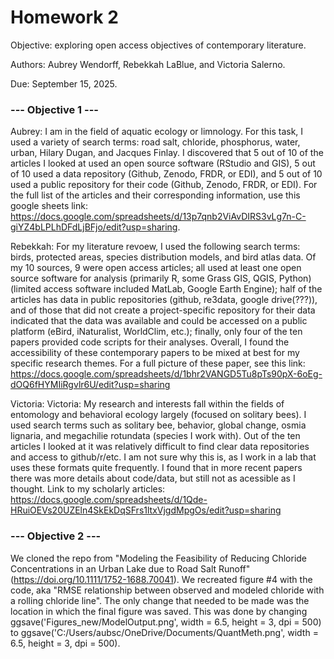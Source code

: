 
# Homework 2 


Objective: exploring open access objectives of contemporary literature. 

Authors: Aubrey Wendorff, Rebekkah LaBlue, and Victoria Salerno.

Due: September 15, 2025.


### --- Objective 1 --- ###

Aubrey: I am in the field of aquatic ecology or limnology. For this task, I used a variety of search terms: road salt, chloride, phosphorus, water, urban, Hilary Dugan, and Jacques Finlay. I discovered that 5 out of 10 of the articles I looked at used an open source software (RStudio and GIS), 5 out of 10 used a data repository (Github, Zenodo, FRDR, or EDI), and 5 out of 10 used a public repository for their code (Github, Zenodo, FRDR, or EDI). For the full list of the articles and their corresponding information, use this google sheets link: https://docs.google.com/spreadsheets/d/13p7qnb2ViAvDIRS3vLg7n-C-giYZ4bLPLhDFdLjBFjo/edit?usp=sharing. 

Rebekkah: For my literature revoew, I used the following search terms: birds, protected areas, species distribution models, and bird atlas data. Of my 10 sources, 9 were open access articles; all used at least one open source software for analysis (primarily R, some Grass GIS, QGIS, Python) (limited access software included MatLab, Google Earth Engine); half of the articles has data in public repositories (github, re3data, google drive(???)), and of those that did not create a project-specific repository for their data indicated that the data was available and could be accessed on a public platform (eBird, iNaturalist, WorldClim, etc.); finally, only four of the ten papers provided code scripts for their analyses. Overall, I found the accessibility of these contemporary papers to be mixed at best for my specific research themes. For a full picture of these paper, see this link: https://docs.google.com/spreadsheets/d/1bhr2VANGD5Tu8pTs90pX-6oEg-dOQ6fHYMIiRgvlr6U/edit?usp=sharing

Victoria: Victoria:
My research and interests fall within the fields of entomology and behavioral ecology largely (focused on solitary bees). I used search terms such as solitary bee, behavior, global change, osmia lignaria, and megachilie rotundata (species I work with). Out of the ten articles I looked at it was relatively difficult to find clear data repositories and access to github/r/etc. I am not sure why this is, as I work in a lab that uses these formats quite frequently. I found that in more recent papers there was more details about code/data, but still not as acessible as I thought. Link to my scholarly articles: https://docs.google.com/spreadsheets/d/1Qde-HRuiOEVs20UZEln4SkEkDqSFrs1ltxVjgdMpgOs/edit?usp=sharing

### --- Objective 2 --- ###

We cloned the repo from "Modeling the Feasibility of Reducing Chloride Concentrations in an Urban Lake due to Road Salt Runoff" (https://doi.org/10.1111/1752-1688.70041). We recreated figure #4 with the code, aka "RMSE relationship between observed and modeled chloride with a rolling chloride line". The only change that needed to be made was the location in which the final figure was saved. This was done by changing ggsave('Figures_new/ModelOutput.png', width = 6.5, height = 3, dpi = 500) to ggsave('C:/Users/aubsc/OneDrive/Documents/QuantMeth.png', width = 6.5, height = 3, dpi = 500). 
